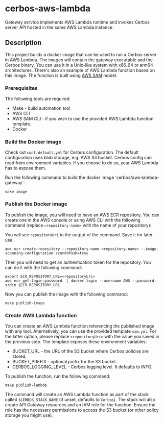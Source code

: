 # cerbos-aws-lambda
Gateway service implements AWS Lambda runtime and invokes Cerbos server API hosted in the same AWS Lambda instance.

## Description
This project builds a docker image that can be used to run a Cerbos server in AWS Lambda. The images will contain the gateway executable and the Cerbos binary.
You can use it in a Unix-like system with x86_64 or arm64 architectures. There's also an example of AWS Lambda function based on this image. The function is built using [AWS SAM](https://docs.aws.amazon.com/serverless-application-model/latest/developerguide/what-is-sam.html) model.

### Prerequisites

The following tools are required:
- Make - build automation tool
- AWS CLI
- AWS SAM CLI - if you wish to use the provided AWS Lambda function template.
- Docker

### Build the Docker image

Check out `conf.default.yml` for Cerbos configuration. The default configuration uses blob storage, e.g. AWS S3 bucket. Cerbos config can read from environment variables. If you choose to do so, your AWS Lambda has to expose them.

Run the following command to build the docker image 'cerbos/aws-lambda-gateway':
```shell
make image
```

### Publish the Docker image

To publish the image, you will need to have an AWS ECR repository. You can create one in the AWS console or using AWS CLI with the following command (replace `<repository-name>` with the name of your repository):

You will see `repositoryUri` in the output of the command. Save it for later use.
```shell
aws ecr create-repository --repository-name <repository-name> --image-scanning-configuration scanOnPush=true
```

Then you will need to get an authentication token for the repository. You can do it with the following command:

```shell
export ECR_REPOSITORY_URL=<repositoryUri>
aws ecr get-login-password  | docker login --username AWS --password-stdin $ECR_REPOSITORY_URL
```

Now you can publish the image with the following command:
```shell
make publish-image
```

### Create AWS Lambda function
You can create an AWS Lambda function referencing the published image with any tool. Alternatively, you can use the provided template `sam.yml`. For the latter option, please replace `<repositoryUri>` with the value you saved in the previous step. The template exposes these environment variables:
- BUCKET_URL - the URL of the S3 bucket where Cerbos policies are stored.
- BUCKET_PREFIX - optional prefix for the S3 bucket.
- CERBOS_LOGGING_LEVEL - Cerbos logging level. It defaults to INFO.

To publish the function, run the following command:
```shell
make publish-lambda
```

The command will create an AWS Lambda function as part of the stack called `$CERBOS_STACK_NAME` (if unset, defaults to `Cerbos`). The stack will also create API Gateway resources and an IAM role for the function. Ensure the role has the necessary permissions to access the S3 bucket (or other policy storage you might use).